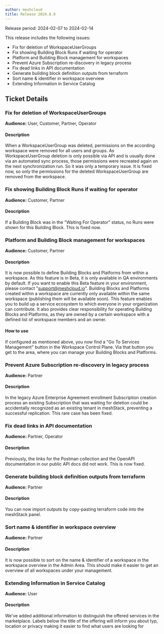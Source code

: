 ```yaml
---
author: meshcloud
title: Release 2024.8.0
---
```


Release period: 2024-02-07 to 2024-02-14

This release includes the following issues:
* Fix for deletion of WorkspaceUserGroups
* Fix showing Building Block Runs if waiting for operator
* Platform and Building Block management for workspaces
* Prevent Azure Subscription re-discovery in legacy process
* Fix dead links in API documentation
* Generate building block definition outputs from terraform
* Sort name & identifier in workspace overview
* Extending Information in Service Catalog
<!--truncate-->

## Ticket Details
### Fix for deletion of WorkspaceUserGroups
**Audience:** User, Customer, Partner, Operator


#### Description
When a WorkspaceUserGroup was deleted, permissions on the according workspace
were removed for all users and groups. As WorkspaceUserGroup deletion is only
possible via API and is usually done via an automated sync process, those
permissions were recreated again on the next synchronization run. So it was
only a temporary issue. It is fixed now, so only the permissions for the
deleted WorkspaceUserGroup are removed from the workspace.

### Fix showing Building Block Runs if waiting for operator
**Audience:** Customer, Partner


#### Description
If a Building Block was in the "Waiting For Operator" status, no Runs were shown for this
Building Block. This is fixed now.

### Platform and Building Block management for workspaces
**Audience:** Customer, Partner


#### Description
It is now possible to define Building Blocks and Platforms from within a workspace. As this feature is in Beta,
it is only available in QA environments by default. If you want to enable this Beta feature in your environment,
please contact "support@meshcloud.io". Building Blocks and Platforms created within a workspace are currently only
available within the same workspace (publishing them will be available soon). This feature enables you to build up
a service ecosystem to which everyone in your organization can contribute. It also provides clear responsibility
for operating Building Blocks and Platforms, as they are owned by a certain workspace with a defined list of workspace
members and an owner.

#### How to use
If configured as mentioned above, you now find a "Go To Services Management" button in the Workspace Control Plane.
Via that button you get to the area, where you can manage your Building Blocks and Platforms.

### Prevent Azure Subscription re-discovery in legacy process
**Audience:** Partner


#### Description
In the legacy Azure Enterprise Agreement enrollment Subscription creation process
an existing Subscription that was waiting for deletion could be accidentally
recognized as an existing tenant in meshStack, preventing a successful replication. This rare case has been
fixed.

### Fix dead links in API documentation
**Audience:** Partner, Operator


#### Description
Previously, the links for the Postman collection and the OpenAPI documentation
in our public API docs did not work. This is now fixed.

### Generate building block definition outputs from terraform
**Audience:** Partner


#### Description
You can now import outputs by copy-pasting terraform code into the meshStack panel.

### Sort name & identifier in workspace overview
**Audience:** Partner


#### Description
It is now possible to sort on the name & identifier of a workspace in the workspace overview in the Admin Area.
This should make it easier to get an overview of all workspaces under your management.

### Extending Information in Service Catalog
**Audience:** User


#### Description
We've added additional information to distinguish the offered 
services in the marketplace. Labels below the title of the offering 
will inform you about typ, location or privacy making it easier to 
find what users are looking for


